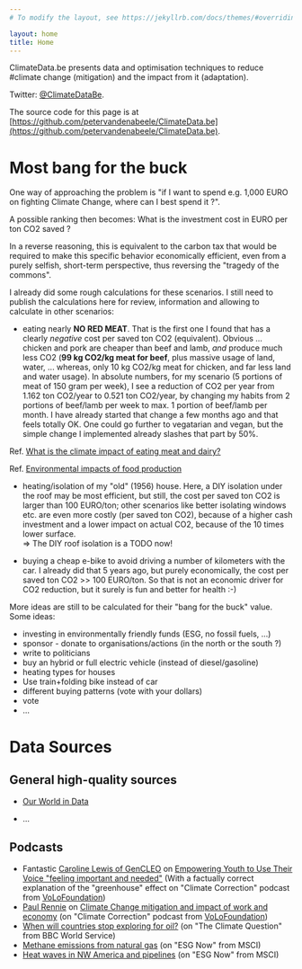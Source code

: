 ```yaml
---
# To modify the layout, see https://jekyllrb.com/docs/themes/#overriding-theme-defaults

layout: home
title: Home
---
```


ClimateData.be presents data and optimisation techniques to reduce #climate change (mitigation) and the impact from it (adaptation).

Twitter: [@ClimateDataBe](https://twitter.com/ClimateDataBe).

The source code for this page is at [https://github.com/petervandenabeele/ClimateData.be](https://github.com/petervandenabeele/ClimateData.be).

# Most bang for the buck

One way of approaching the problem is "if I want to spend e.g. 1,000 EURO on
fighting Climate Change, where can I best spend it ?".

A possible ranking then becomes: What is the investment cost in EURO per ton CO2 saved ?

In a reverse reasoning, this is equivalent to the carbon tax that would be required to make
this specific behavior economically efficient, even from a purely selfish, short-term perspective,
thus reversing the "tragedy of the commons".

I already did some rough calculations for these scenarios. I still need to publish the
calculations here for review, information and allowing to calculate in other
scenarios:

* eating nearly **NO RED MEAT**. That is the first one I found that has
  a clearly _negative_ cost per saved ton CO2 (equivalent). Obvious ...
  chicken and pork are cheaper than beef and lamb, _and_ produce much less CO2
  (**99 kg CO2/kg meat for beef**, plus massive usage of land, water, ... whereas,
  only 10 kg CO2/kg meat for chicken, and far less land and water usage). In
  absolute numbers, for my scenario (5 portions of meat of 150 gram per week),
  I see a reduction of CO2 per year from 1.162 ton CO2/year to 0.521 ton
  CO2/year, by changing my habits from 2 portions of beef/lamb per week to max.
  1 portion of beef/lamb per month. I have already started that change a few
  months ago and that feels totally OK. One could go further to vegatarian and
  vegan, but the simple change I implemented already slashes that part by 50%.

Ref. [What is the climate impact of eating meat and dairy?](
https://interactive.carbonbrief.org/what-is-the-climate-impact-of-eating-meat-and-dairy/)

Ref. [Environmental impacts of food production](
https://ourworldindata.org/environmental-impacts-of-food)

* heating/isolation of my "old" (1956) house. Here, a DIY isolation under
  the roof may be most efficient, but still, the cost per saved ton CO2 is
  larger than 100 EURO/ton; other scenarios like better isolating windows etc.
  are even more costly (per saved ton CO2), because of a higher cash investment
  and a lower impact on actual CO2, because of the 10 times lower surface.  
  => The DIY roof isolation is a TODO now!

* buying a cheap e-bike to avoid driving a number of kilometers with the car.
  I already did that 5 years ago, but purely economically, the cost per saved
  ton CO2 >> 100 EURO/ton. So that is not an economic driver for CO2 reduction,
  but it surely is fun and better for health :-)

More ideas are still to be calculated for their "bang for the buck" value.
Some ideas:

* investing in environmentally friendly funds (ESG, no fossil fuels, ...)
* sponsor - donate to organisations/actions (in the north or the south ?)
* write to politicians
* buy an hybrid or full electric vehicle (instead of diesel/gasoline)
* heating types for houses
* Use train+folding bike instead of car
* different buying patterns (vote with your dollars)
* vote
* ...

# Data Sources

## General high-quality sources

* [Our World in Data](
https://ourworldindata.org/environmental-impacts-of-food)

* ...

## Podcasts

* Fantastic [Caroline Lewis of GenCLEO](
https://twitter.com/CLEOInstitute) on [Empowering Youth to Use Their Voice "feeling important and needed"](
https://open.spotify.com/episode/3zoIBuLoJZoTKR4NNPlyU6)
 (With a factually correct explanation of the "greenhouse" effect on "Climate Correction" podcast from [VoLoFoundation](
https://volofoundation.org/))
* [Paul Rennie](
https://www.gov.uk/government/people/paul-rennie) on [Climate Change mitigation and impact of work and economy](
https://climatecorrection.libsyn.com/how-the-us-and-uk-collaborate-to-impact-climate-change-paul-rennie_uk-diplomat)
 (on "Climate Correction" podcast from [VoLoFoundation](
https://volofoundation.org/))
* [When will countries stop exploring for oil?](
https://www.bbc.co.uk/programmes/w3ct2dr0)
 (on "The Climate Question" from BBC World Service)
* [Methane emissions from natural gas](
https://podcasts.apple.com/us/podcast/the-esg-weekly-methane-emissions-and-devastating-floods/id1434009128?i=1000529783355)
 (on "ESG Now" from MSCI)
* [Heat waves in NW America and pipelines](
https://podcasts.apple.com/us/podcast/the-esg-weekly-its-scorching-in-seattle-and/id1434009128?i=1000527543059)
 (on "ESG Now" from MSCI)
